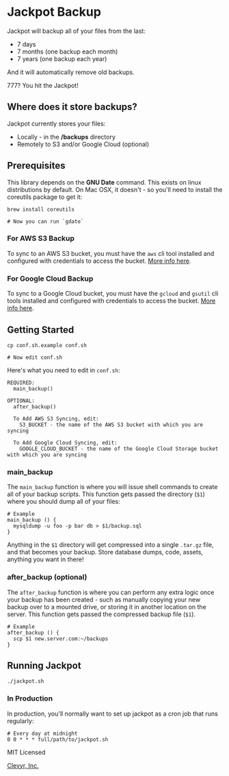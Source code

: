 # Jackpot Backup

Jackpot will backup all of your files from the last:
  * 7 days
  * 7 months (one backup each month)
  * 7 years (one backup each year)

And it will automatically remove old backups.

777? You hit the Jackpot!

## Where does it store backups?

Jackpot currently stores your files:
  * Locally - in the **/backups** directory
  * Remotely to S3 and/or Google Cloud (optional)


## Prerequisites

This library depends on the **GNU Date** command. This exists on linux
distributions by default. On Mac OSX, it doesn't - so you'll need to install the
coreutils package to get it:

```
brew install coreutils

# Now you can run `gdate`
```

### For AWS S3 Backup

To sync to an AWS S3 bucket, you must have the `aws` cli tool installed and
configured with credentials to access the bucket. [More
info here](https://aws.amazon.com/cli/).

### For Google Cloud Backup

To sync to a Google Cloud bucket, you must have the `gcloud` and `gsutil` cli
tools installed and configured with credentials to access the bucket.
[More info here](https://cloud.google.com/sdk/).

## Getting Started

```
cp conf.sh.example conf.sh

# Now edit conf.sh
```

Here's what you need to edit in `conf.sh`:

```
REQUIRED:
  main_backup()

OPTIONAL:
  after_backup()

  To Add AWS S3 Syncing, edit:
    S3_BUCKET - the name of the AWS S3 bucket with which you are syncing

  To Add Google Cloud Syncing, edit:
    GOOGLE_CLOUD_BUCKET - the name of the Google Cloud Storage bucket with which you are syncing
```

### main_backup
The `main_backup` function is where you will issue shell commands to create
all of your backup scripts. This function gets passed the directory (`$1`) where
you should dump all of your files:

```
# Example
main_backup () {
  mysqldump -u foo -p bar db > $1/backup.sql
}
```

Anything in the `$1` directory will get compressed into a single `.tar.gz` file, and that
becomes your backup. Store database dumps, code, assets, anything you want
in there!

### after_backup (optional)
The `after_backup` function is where you can perform any extra logic once your
backup has been created - such as manually copying your new backup over to a
mounted drive, or storing it in another location on the server.
This function gets passed the compressed backup file (`$1`).

```
# Example
after_backup () {
  scp $1 new.server.com:~/backups
}
```

## Running Jackpot
```
./jackpot.sh
```

### In Production

In production, you'll normally want to set up jackpot as a cron job that runs
regularly:

```
# Every day at midnight
0 0 * * * full/path/to/jackpot.sh
```

MIT Licensed

[Clevyr, Inc.](https://clevyr.com)
